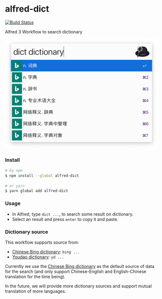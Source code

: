 # alfred-dict

[![Build Status](https://travis-ci.org/DremyGit/alfred-dict.svg?branch=master)](https://travis-ci.org/DremyGit/alfred-dict)

Alfred 3 Workflow to search dictionary

![](https://raw.githubusercontent.com/DremyGit/alfred-dict/master/alfred-dict.png)

### Install

```sh
# by npm
$ npm install --global alfred-dict

# or yarn
$ yarn global add alfred-dict
```

### Usage

* In Alfred, type `dict ...`, to search some result on dictionary.
* Select an result and press `enter` to copy it and paste.

### Dictionary source

This workflow supports source from:

* [Chinese Bing dictionary](https://cn.bing.com/dict): `bing ...`
* [Youdao dictionary](http://dict.youdao.com/): `yd ...`

Currently we use the [Chinese Bing dictionary](https://cn.bing.com/dict) as the default source of data for the search (and only support Chinese-English and English-Chinese translation for the time being).

In the future, we will provide more dictionary sources and support mutual translation of more languages.






